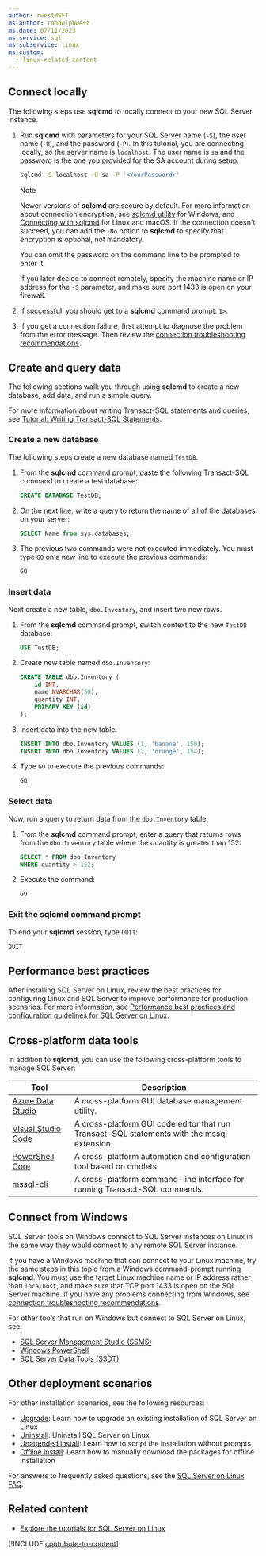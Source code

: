 ```yaml
---
author: rwestMSFT
ms.author: randolphwest
ms.date: 07/11/2023
ms.service: sql
ms.subservice: linux
ms.custom:
  - linux-related-content
---
```

## Connect locally

The following steps use **sqlcmd** to locally connect to your new SQL Server instance.

1. Run **sqlcmd** with parameters for your SQL Server name (`-S`), the user name (`-U`), and the password (`-P`). In this tutorial, you are connecting locally, so the server name is `localhost`. The user name is `sa` and the password is the one you provided for the SA account during setup.

   ```bash
   sqlcmd -S localhost -U sa -P '<YourPassword>'
   ```

   > [!NOTE]  
   > Newer versions of **sqlcmd** are secure by default. For more information about connection encryption, see [sqlcmd utility](../../tools/sqlcmd/sqlcmd-utility.md) for Windows, and [Connecting with sqlcmd](../../connect/odbc/linux-mac/connecting-with-sqlcmd.md) for Linux and macOS. If the connection doesn't succeed, you can add the `-No` option to **sqlcmd** to specify that encryption is optional, not mandatory.

   You can omit the password on the command line to be prompted to enter it.

   If you later decide to connect remotely, specify the machine name or IP address for the `-S` parameter, and make sure port 1433 is open on your firewall.

1. If successful, you should get to a **sqlcmd** command prompt: `1>`.

1. If you get a connection failure, first attempt to diagnose the problem from the error message. Then review the [connection troubleshooting recommendations](../sql-server-linux-troubleshooting-guide.md#connection).

## Create and query data

The following sections walk you through using **sqlcmd** to create a new database, add data, and run a simple query.

For more information about writing Transact-SQL statements and queries, see [Tutorial: Writing Transact-SQL Statements](../../t-sql/tutorial-writing-transact-sql-statements.md).

### Create a new database

The following steps create a new database named `TestDB`.

1. From the **sqlcmd** command prompt, paste the following Transact-SQL command to create a test database:

   ```sql
   CREATE DATABASE TestDB;
   ```

1. On the next line, write a query to return the name of all of the databases on your server:

   ```sql
   SELECT Name from sys.databases;
   ```

1. The previous two commands were not executed immediately. You must type `GO` on a new line to execute the previous commands:

   ```sql
   GO
   ```

### Insert data

Next create a new table, `dbo.Inventory`, and insert two new rows.

1. From the **sqlcmd** command prompt, switch context to the new `TestDB` database:

   ```sql
   USE TestDB;
   ```

1. Create new table named `dbo.Inventory`:

   ```sql
   CREATE TABLE dbo.Inventory (
       id INT,
       name NVARCHAR(50),
       quantity INT,
       PRIMARY KEY (id)
   );
   ```

1. Insert data into the new table:

   ```sql
   INSERT INTO dbo.Inventory VALUES (1, 'banana', 150);
   INSERT INTO dbo.Inventory VALUES (2, 'orange', 154);
   ```

1. Type `GO` to execute the previous commands:

   ```sql
   GO
   ```

### Select data

Now, run a query to return data from the `dbo.Inventory` table.

1. From the **sqlcmd** command prompt, enter a query that returns rows from the `dbo.Inventory` table where the quantity is greater than 152:

   ```sql
   SELECT * FROM dbo.Inventory
   WHERE quantity > 152;
   ```

1. Execute the command:

   ```sql
   GO
   ```

### Exit the sqlcmd command prompt

To end your **sqlcmd** session, type `QUIT`:

```sql
QUIT
```

## Performance best practices

After installing SQL Server on Linux, review the best practices for configuring Linux and SQL Server to improve performance for production scenarios. For more information, see [Performance best practices and configuration guidelines for SQL Server on Linux](../sql-server-linux-performance-best-practices.md).

## Cross-platform data tools

In addition to **sqlcmd**, you can use the following cross-platform tools to manage SQL Server:

| Tool | Description |
| --- | --- |
| [Azure Data Studio](../../azure-data-studio/index.yml) | A cross-platform GUI database management utility. |
| [Visual Studio Code](../../tools/visual-studio-code/sql-server-develop-use-vscode.md) | A cross-platform GUI code editor that run Transact-SQL statements with the mssql extension. |
| [PowerShell Core](../sql-server-linux-manage-powershell-core.md) | A cross-platform automation and configuration tool based on cmdlets. |
| [mssql-cli](https://github.com/dbcli/mssql-cli/tree/master/doc) | A cross-platform command-line interface for running Transact-SQL commands. |

## Connect from Windows

SQL Server tools on Windows connect to SQL Server instances on Linux in the same way they would connect to any remote SQL Server instance.

If you have a Windows machine that can connect to your Linux machine, try the same steps in this topic from a Windows command-prompt running **sqlcmd**. You must use the target Linux machine name or IP address rather than `localhost`, and make sure that TCP port 1433 is open on the SQL Server machine. If you have any problems connecting from Windows, see [connection troubleshooting recommendations](../sql-server-linux-troubleshooting-guide.md#connection).

For other tools that run on Windows but connect to SQL Server on Linux, see:

- [SQL Server Management Studio (SSMS)](../sql-server-linux-manage-ssms.md)
- [Windows PowerShell](../sql-server-linux-manage-powershell.md)
- [SQL Server Data Tools (SSDT)](../sql-server-linux-develop-use-ssdt.md)

## Other deployment scenarios

For other installation scenarios, see the following resources:

- [Upgrade](../sql-server-linux-setup.md#upgrade): Learn how to upgrade an existing installation of SQL Server on Linux
- [Uninstall](../sql-server-linux-setup.md#uninstall): Uninstall SQL Server on Linux
- [Unattended install](../sql-server-linux-setup.md#unattended): Learn how to script the installation without prompts
- [Offline install](../sql-server-linux-setup.md#offline): Learn how to manually download the packages for offline installation

For answers to frequently asked questions, see the [SQL Server on Linux FAQ](../sql-server-linux-faq.yml).

## Related content

- [Explore the tutorials for SQL Server on Linux](../sql-server-linux-migrate-restore-database.md)

[!INCLUDE [contribute-to-content](../../includes/paragraph-content/contribute-to-content.md)]
